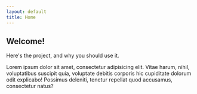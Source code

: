 ```yaml
---
layout: default
title: Home
---
```


## Welcome!

Here's the project, and why you should use it.

Lorem ipsum dolor sit amet, consectetur adipisicing elit. Vitae harum, nihil, voluptatibus suscipit quia, voluptate debitis corporis hic cupiditate dolorum odit explicabo! Possimus deleniti, tenetur repellat quod accusamus, consectetur natus?
